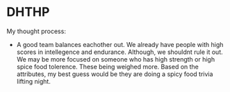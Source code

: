 # DHTHP
My thought process:
- A good team balances eachother out. We already have people with high scores in intellegence and endurance. Although, we shouldnt rule it out. We may be more focused on someone who has high strength or high spice food tolerence. These being weighed more. Based on the attributes, my best guess would be they are doing a spicy food trivia lifting night.



